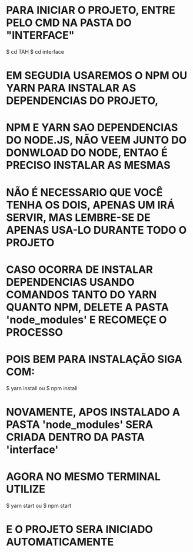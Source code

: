 # PARA INICIAR O PROJETO, ENTRE PELO CMD NA PASTA DO "INTERFACE"

$ cd TAH
$ cd interface

# EM SEGUDIA USAREMOS O NPM OU YARN PARA INSTALAR AS DEPENDENCIAS DO PROJETO,
# NPM E YARN SAO DEPENDENCIAS DO NODE.JS, NÃO VEEM JUNTO DO DONWLOAD DO NODE, ENTAO É PRECISO INSTALAR AS MESMAS
# NÃO É NECESSARIO QUE VOCÊ TENHA OS DOIS, APENAS UM IRÁ SERVIR, MAS LEMBRE-SE DE APENAS USA-LO DURANTE TODO O PROJETO
# CASO OCORRA DE INSTALAR DEPENDENCIAS USANDO COMANDOS TANTO DO YARN QUANTO NPM, DELETE A PASTA 'node_modules' E RECOMEÇE O PROCESSO

# POIS BEM PARA INSTALAÇÃO SIGA COM:

$ yarn install
 ou
$ npm install

# NOVAMENTE, APOS INSTALADO A PASTA 'node_modules' SERA CRIADA DENTRO DA PASTA 'interface'
# AGORA NO MESMO TERMINAL UTILIZE 

$ yarn start
 ou 
$ npm start

# E O PROJETO SERA INICIADO AUTOMATICAMENTE